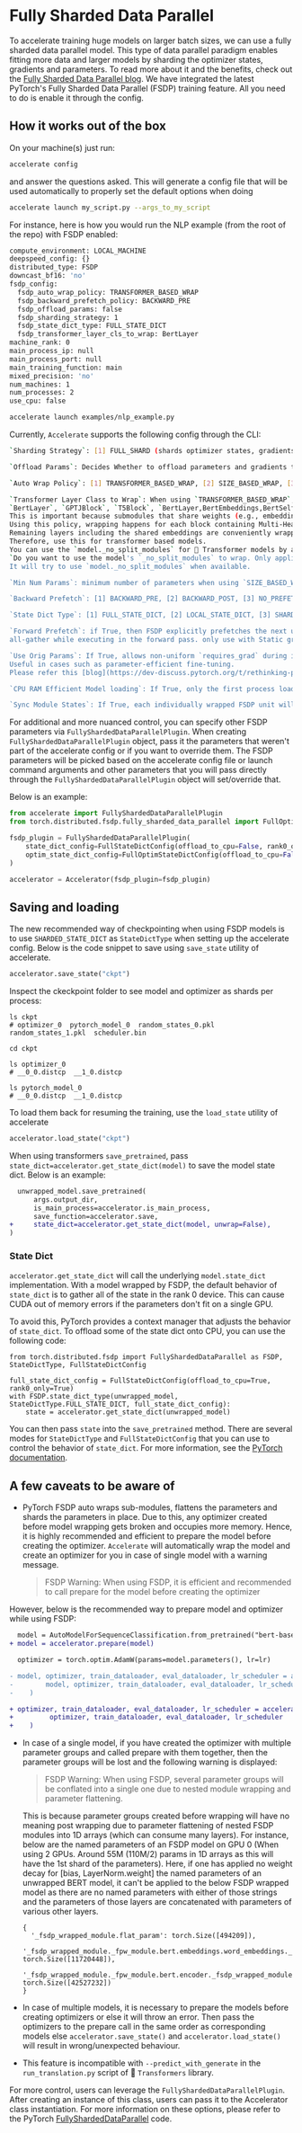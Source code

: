 <!--Copyright 2022 The HuggingFace Team. All rights reserved.

Licensed under the Apache License, Version 2.0 (the "License"); you may not use this file except in compliance with
the License. You may obtain a copy of the License at

http://www.apache.org/licenses/LICENSE-2.0

Unless required by applicable law or agreed to in writing, software distributed under the License is distributed on
an "AS IS" BASIS, WITHOUT WARRANTIES OR CONDITIONS OF ANY KIND, either express or implied. See the License for the
specific language governing permissions and limitations under the License.

⚠️ Note that this file is in Markdown but contain specific syntax for our doc-builder (similar to MDX) that may not be
rendered properly in your Markdown viewer.
-->

# Fully Sharded Data Parallel

To accelerate training huge models on larger batch sizes, we can use a fully sharded data parallel model.
This type of data parallel paradigm enables fitting more data and larger models by sharding the optimizer states, gradients and parameters.
To read more about it and the benefits, check out the [Fully Sharded Data Parallel blog](https://pytorch.org/blog/introducing-pytorch-fully-sharded-data-parallel-api/).
We have integrated the latest PyTorch's Fully Sharded Data Parallel (FSDP) training feature.
All you need to do is enable it through the config.

## How it works out of the box

On your machine(s) just run:

```bash
accelerate config
```

and answer the questions asked. This will generate a config file that will be used automatically to properly set the
default options when doing

```bash
accelerate launch my_script.py --args_to_my_script
```

For instance, here is how you would run the NLP example (from the root of the repo) with FSDP enabled:

```bash
compute_environment: LOCAL_MACHINE
deepspeed_config: {}
distributed_type: FSDP
downcast_bf16: 'no'
fsdp_config:
  fsdp_auto_wrap_policy: TRANSFORMER_BASED_WRAP
  fsdp_backward_prefetch_policy: BACKWARD_PRE
  fsdp_offload_params: false
  fsdp_sharding_strategy: 1
  fsdp_state_dict_type: FULL_STATE_DICT
  fsdp_transformer_layer_cls_to_wrap: BertLayer
machine_rank: 0
main_process_ip: null
main_process_port: null
main_training_function: main
mixed_precision: 'no'
num_machines: 1
num_processes: 2
use_cpu: false
```

```bash
accelerate launch examples/nlp_example.py
```

Currently, `Accelerate` supports the following config through the CLI:

```bash
`Sharding Strategy`: [1] FULL_SHARD (shards optimizer states, gradients and parameters), [2] SHARD_GRAD_OP (shards optimizer states and gradients), [3] NO_SHARD (DDP), [4] HYBRID_SHARD (shards optimizer states, gradients and parameters within each node while each node has full copy), [5] HYBRID_SHARD_ZERO2 (shards optimizer states and gradients within each node while each node has full copy)

`Offload Params`: Decides Whether to offload parameters and gradients to CPU

`Auto Wrap Policy`: [1] TRANSFORMER_BASED_WRAP, [2] SIZE_BASED_WRAP, [3] NO_WRAP

`Transformer Layer Class to Wrap`: When using `TRANSFORMER_BASED_WRAP`, user specifies comma-separated string of transformer layer class names (case-sensitive) to wrap ,e.g, 
`BertLayer`, `GPTJBlock`, `T5Block`, `BertLayer,BertEmbeddings,BertSelfOutput`...
This is important because submodules that share weights (e.g., embedding layer) should not end up in different FSDP wrapped units.
Using this policy, wrapping happens for each block containing Multi-Head Attention followed by couple of MLP layers. 
Remaining layers including the shared embeddings are conveniently wrapped in same outermost FSDP unit.
Therefore, use this for transformer based models.
You can use the `model._no_split_modules` for 🤗 Transformer models by answering `yes` to 
`Do you want to use the model's `_no_split_modules` to wrap. Only applicable for 🤗 Transformers`. 
It will try to use `model._no_split_modules` when available.  

`Min Num Params`: minimum number of parameters when using `SIZE_BASED_WRAP`

`Backward Prefetch`: [1] BACKWARD_PRE, [2] BACKWARD_POST, [3] NO_PREFETCH

`State Dict Type`: [1] FULL_STATE_DICT, [2] LOCAL_STATE_DICT, [3] SHARDED_STATE_DICT 

`Forward Prefetch`: if True, then FSDP explicitly prefetches the next upcoming
all-gather while executing in the forward pass. only use with Static graphs.

`Use Orig Params`: If True, allows non-uniform `requires_grad` during init, which means support for interspersed frozen and trainable paramteres. 
Useful in cases such as parameter-efficient fine-tuning. 
Please refer this [blog](https://dev-discuss.pytorch.org/t/rethinking-pytorch-fully-sharded-data-parallel-fsdp-from-first-principles/1019)

`CPU RAM Efficient Model loading`: If True, only the first process loads the pretrained model checkoint while all other processes have empty weights. Only applicable for 🤗 Transformers models. This should be set to False if you experience errors when loading the pretrained 🤗 Transformers model via `from_pretrained` method. When using this, `Sync Module States` needs to be True else all the processes expect the main process would have random empty weights leading to unexpected behaviour during training.

`Sync Module States`: If True, each individually wrapped FSDP unit will broadcast module parameters from rank 0
```

For additional and more nuanced control, you can specify other FSDP parameters via `FullyShardedDataParallelPlugin`. 
When creating `FullyShardedDataParallelPlugin` object, pass it the parameters that weren't part of the accelerate config or if you want to override them.
The FSDP parameters will be picked based on the accelerate config file or launch command arguments and other parameters that you will pass directly through the `FullyShardedDataParallelPlugin` object will set/override that.

Below is an example:

```py
from accelerate import FullyShardedDataParallelPlugin
from torch.distributed.fsdp.fully_sharded_data_parallel import FullOptimStateDictConfig, FullStateDictConfig

fsdp_plugin = FullyShardedDataParallelPlugin(
    state_dict_config=FullStateDictConfig(offload_to_cpu=False, rank0_only=False),
    optim_state_dict_config=FullOptimStateDictConfig(offload_to_cpu=False, rank0_only=False),
)

accelerator = Accelerator(fsdp_plugin=fsdp_plugin)
```

## Saving and loading

The new recommended way of checkpointing when using FSDP models is to use `SHARDED_STATE_DICT` as `StateDictType` when setting up the accelerate config.
Below is the code snippet to save using `save_state` utility of accelerate.

```py
accelerator.save_state("ckpt")
```

Inspect the ckeckpoint folder to see model and optimizer as shards per process:
```
ls ckpt 
# optimizer_0  pytorch_model_0  random_states_0.pkl  random_states_1.pkl  scheduler.bin

cd ckpt

ls optimizer_0
# __0_0.distcp  __1_0.distcp

ls pytorch_model_0
# __0_0.distcp  __1_0.distcp
```

To load them back for resuming the training, use the `load_state` utility of accelerate

```py
accelerator.load_state("ckpt")
```

When using transformers `save_pretrained`, pass `state_dict=accelerator.get_state_dict(model)` to save the model state dict. 
  Below is an example:

```diff
  unwrapped_model.save_pretrained(
      args.output_dir,
      is_main_process=accelerator.is_main_process,
      save_function=accelerator.save,
+     state_dict=accelerator.get_state_dict(model, unwrap=False),
)
```

### State Dict

`accelerator.get_state_dict` will call the underlying `model.state_dict` implementation.  With a model wrapped by FSDP, the default behavior of `state_dict` is to gather all of the state in the rank 0 device.  This can cause CUDA out of memory errors if the parameters don't fit on a single GPU.

To avoid this, PyTorch provides a context manager that adjusts the behavior of `state_dict`.  To offload some of the state dict onto CPU, you can use the following code:

```
from torch.distributed.fsdp import FullyShardedDataParallel as FSDP, StateDictType, FullStateDictConfig

full_state_dict_config = FullStateDictConfig(offload_to_cpu=True, rank0_only=True)
with FSDP.state_dict_type(unwrapped_model, StateDictType.FULL_STATE_DICT, full_state_dict_config):
    state = accelerator.get_state_dict(unwrapped_model)
```

You can then pass `state` into the `save_pretrained` method.  There are several modes for `StateDictType` and `FullStateDictConfig` that you can use to control the behavior of `state_dict`.  For more information, see the [PyTorch documentation](https://pytorch.org/docs/stable/fsdp.html).

## A few caveats to be aware of

- PyTorch FSDP auto wraps sub-modules, flattens the parameters and shards the parameters in place.
  Due to this, any optimizer created before model wrapping gets broken and occupies more memory.
  Hence, it is highly recommended and efficient to prepare the model before creating the optimizer.
  `Accelerate` will automatically wrap the model and create an optimizer for you in case of single model with a warning message.
  > FSDP Warning: When using FSDP, it is efficient and recommended to call prepare for the model before creating the optimizer

However, below is the recommended way to prepare model and optimizer while using FSDP:

```diff
  model = AutoModelForSequenceClassification.from_pretrained("bert-base-cased", return_dict=True)
+ model = accelerator.prepare(model)

  optimizer = torch.optim.AdamW(params=model.parameters(), lr=lr)

- model, optimizer, train_dataloader, eval_dataloader, lr_scheduler = accelerator.prepare(
-        model, optimizer, train_dataloader, eval_dataloader, lr_scheduler
-    )

+ optimizer, train_dataloader, eval_dataloader, lr_scheduler = accelerator.prepare(
+         optimizer, train_dataloader, eval_dataloader, lr_scheduler
+    )
```

- In case of a single model, if you have created the optimizer with multiple parameter groups and called prepare with them together,
  then the parameter groups will be lost and the following warning is displayed:
  > FSDP Warning: When using FSDP, several parameter groups will be conflated into
  > a single one due to nested module wrapping and parameter flattening.
  
  This is because parameter groups created before wrapping will have no meaning post wrapping due to parameter flattening of nested FSDP modules into 1D arrays (which can consume many layers).
  For instance, below are the named parameters of an FSDP model on GPU 0 (When using 2 GPUs. Around 55M (110M/2) params in 1D arrays as this will have the 1st shard of the parameters). 
  Here, if one has applied no weight decay for [bias, LayerNorm.weight] the named parameters of an unwrapped BERT model, 
  it can't be applied to the below FSDP wrapped model as there are no named parameters with either of those strings and 
  the parameters of those layers are concatenated with parameters of various other layers.
  ```
  {
    '_fsdp_wrapped_module.flat_param': torch.Size([494209]), 
    '_fsdp_wrapped_module._fpw_module.bert.embeddings.word_embeddings._fsdp_wrapped_module.flat_param': torch.Size([11720448]), 
    '_fsdp_wrapped_module._fpw_module.bert.encoder._fsdp_wrapped_module.flat_param': torch.Size([42527232])
  }
  ```


- In case of multiple models, it is necessary to prepare the models before creating optimizers or else it will throw an error. 
Then pass the optimizers to the prepare call in the same order as corresponding models else `accelerator.save_state()` and `accelerator.load_state()` will result in wrong/unexpected behaviour.
- This feature is incompatible with `--predict_with_generate` in the `run_translation.py` script of 🤗 `Transformers` library.

For more control, users can leverage the `FullyShardedDataParallelPlugin`. After creating an instance of this class, users can pass it to the Accelerator class instantiation.
For more information on these options, please refer to the PyTorch [FullyShardedDataParallel](https://github.com/pytorch/pytorch/blob/0df2e863fbd5993a7b9e652910792bd21a516ff3/torch/distributed/fsdp/fully_sharded_data_parallel.py#L236) code.
